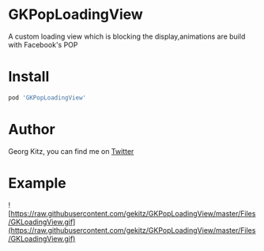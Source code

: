 GKPopLoadingView
================

A custom loading view which is blocking the display,animations
are build with Facebook's POP


Install
================
```ruby
pod 'GKPopLoadingView'
```

Author
================
Georg Kitz, you can find me on [Twitter](http://twitter.com/gekitz)

Example
================
![https://raw.githubusercontent.com/gekitz/GKPopLoadingView/master/Files/GKLoadingView.gif](https://raw.githubusercontent.com/gekitz/GKPopLoadingView/master/Files/GKLoadingView.gif)
